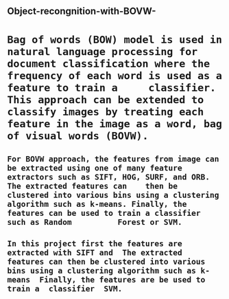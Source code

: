 ##  Object-recongnition-with-BOVW-
#  `Bag of words (BOW) model is used in natural language processing for document classification where the frequency of each word is used as a feature to train a     classifier. This approach can be extended to classify images by treating each feature in the image as a word, bag of visual words (BOVW).`

## `For BOVW approach, the features from image can be extracted using one of many feature extractors such as SIFT, HOG, SURF, and ORB. The extracted features can    then be clustered into various bins using a clustering algorithm such as k-means. Finally, the features can be used to train a classifier such as Random          Forest or SVM.`

## `In this project first the features are extracted with SIFT and  The extracted features can then be clustered into various bins using a clustering algorithm such as k-means  Finally, the features are be used to train a  classifier  SVM.`
